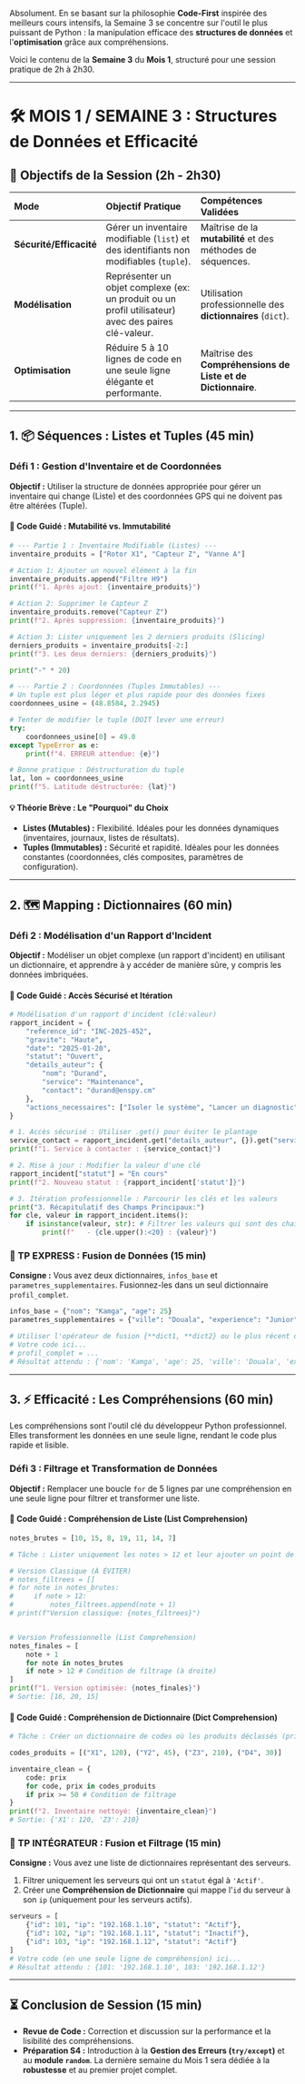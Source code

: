 Absolument. En se basant sur la philosophie **Code-First** inspirée des meilleurs cours intensifs, la Semaine 3 se concentre sur l'outil le plus puissant de Python : la manipulation efficace des **structures de données** et l'**optimisation** grâce aux compréhensions.

Voici le contenu de la **Semaine 3** du **Mois 1**, structuré pour une session pratique de 2h à 2h30.

-----

# 🛠️ MOIS 1 / SEMAINE 3 : Structures de Données et Efficacité

## 🎯 Objectifs de la Session (2h - 2h30)

| Mode | Objectif Pratique | Compétences Validées |
| :--- | :--- | :--- |
| **Sécurité/Efficacité** | Gérer un inventaire modifiable (`list`) et des identifiants non modifiables (`tuple`). | Maîtrise de la **mutabilité** et des méthodes de séquences. |
| **Modélisation** | Représenter un objet complexe (ex: un produit ou un profil utilisateur) avec des paires clé-valeur. | Utilisation professionnelle des **dictionnaires** (`dict`). |
| **Optimisation** | Réduire 5 à 10 lignes de code en une seule ligne élégante et performante. | Maîtrise des **Compréhensions de Liste et de Dictionnaire**. |

-----

## 1\. 📦 Séquences : Listes et Tuples (45 min)

### Défi 1 : Gestion d'Inventaire et de Coordonnées

**Objectif :** Utiliser la structure de données appropriée pour gérer un inventaire qui change (Liste) et des coordonnées GPS qui ne doivent pas être altérées (Tuple).

#### 📝 Code Guidé : Mutabilité vs. Immutabilité

```python
# --- Partie 1 : Inventaire Modifiable (Listes) ---
inventaire_produits = ["Rotor X1", "Capteur Z", "Vanne A"]

# Action 1: Ajouter un nouvel élément à la fin
inventaire_produits.append("Filtre H9")
print(f"1. Après ajout: {inventaire_produits}")

# Action 2: Supprimer le Capteur Z
inventaire_produits.remove("Capteur Z")
print(f"2. Après suppression: {inventaire_produits}")

# Action 3: Lister uniquement les 2 derniers produits (Slicing)
derniers_produits = inventaire_produits[-2:]
print(f"3. Les deux derniers: {derniers_produits}")

print("-" * 20)

# --- Partie 2 : Coordonnées (Tuples Immutables) ---
# Un tuple est plus léger et plus rapide pour des données fixes
coordonnees_usine = (48.8584, 2.2945)

# Tenter de modifier le tuple (DOIT lever une erreur)
try:
    coordonnees_usine[0] = 49.0
except TypeError as e:
    print(f"4. ERREUR attendue: {e}")

# Bonne pratique : Déstructuration du tuple
lat, lon = coordonnees_usine
print(f"5. Latitude déstructurée: {lat}")
```

#### 💡 Théorie Brève : Le "Pourquoi" du Choix

  * **Listes (Mutables) :** Flexibilité. Idéales pour les données dynamiques (inventaires, journaux, listes de résultats).
  * **Tuples (Immutables) :** Sécurité et rapidité. Idéales pour les données constantes (coordonnées, clés composites, paramètres de configuration).

-----

## 2\. 🗺️ Mapping : Dictionnaires (60 min)

### Défi 2 : Modélisation d'un Rapport d'Incident

**Objectif :** Modéliser un objet complexe (un rapport d'incident) en utilisant un dictionnaire, et apprendre à y accéder de manière sûre, y compris les données imbriquées.

#### 📝 Code Guidé : Accès Sécurisé et Itération

```python
# Modélisation d'un rapport d'incident (clé:valeur)
rapport_incident = {
    "reference_id": "INC-2025-452",
    "gravite": "Haute",
    "date": "2025-01-20",
    "statut": "Ouvert",
    "details_auteur": {
        "nom": "Durand",
        "service": "Maintenance",
        "contact": "durand@enspy.cm"
    },
    "actions_necessaires": ["Isoler le système", "Lancer un diagnostic"]
}

# 1. Accès sécurisé : Utiliser .get() pour éviter le plantage
service_contact = rapport_incident.get("details_auteur", {}).get("service", "Inconnu")
print(f"1. Service à contacter : {service_contact}")

# 2. Mise à jour : Modifier la valeur d'une clé
rapport_incident["statut"] = "En cours"
print(f"2. Nouveau statut : {rapport_incident['statut']}")

# 3. Itération professionnelle : Parcourir les clés et les valeurs
print("3. Récapitulatif des Champs Principaux:")
for cle, valeur in rapport_incident.items():
    if isinstance(valeur, str): # Filtrer les valeurs qui sont des chaînes de caractères
        print(f"   - {cle.upper():<20} : {valeur}")
```

### 🧪 TP EXPRESS : Fusion de Données (15 min)

**Consigne :** Vous avez deux dictionnaires, `infos_base` et `parametres_supplementaires`. Fusionnez-les dans un seul dictionnaire `profil_complet`.

```python
infos_base = {"nom": "Kamga", "age": 25}
parametres_supplementaires = {"ville": "Douala", "experience": "Junior"}

# Utiliser l'opérateur de fusion {**dict1, **dict2} ou le plus récent dict1 | dict2
# Votre code ici...
# profil_complet = ...
# Résultat attendu : {'nom': 'Kamga', 'age': 25, 'ville': 'Douala', 'experience': 'Junior'}
```

-----

## 3\. ⚡ Efficacité : Les Compréhensions (60 min)

Les compréhensions sont l'outil clé du développeur Python professionnel. Elles transforment les données en une seule ligne, rendant le code plus rapide et lisible.

### Défi 3 : Filtrage et Transformation de Données

**Objectif :** Remplacer une boucle `for` de 5 lignes par une compréhension en une seule ligne pour filtrer et transformer une liste.

#### 📝 Code Guidé : Compréhension de Liste (List Comprehension)

```python
notes_brutes = [10, 15, 8, 19, 11, 14, 7]

# Tâche : Lister uniquement les notes > 12 et leur ajouter un point de bonus

# Version Classique (À ÉVITER)
# notes_filtrees = []
# for note in notes_brutes:
#     if note > 12:
#         notes_filtrees.append(note + 1)
# print(f"Version classique: {notes_filtrees}")


# Version Professionnelle (List Comprehension)
notes_finales = [
    note + 1 
    for note in notes_brutes 
    if note > 12 # Condition de filtrage (à droite)
]
print(f"1. Version optimisée: {notes_finales}")
# Sortie: [16, 20, 15] 
```

#### 📝 Code Guidé : Compréhension de Dictionnaire (Dict Comprehension)

```python
# Tâche : Créer un dictionnaire de codes où les produits déclassés (prix < 50) sont ignorés.

codes_produits = [("X1", 120), ("Y2", 45), ("Z3", 210), ("D4", 30)]

inventaire_clean = {
    code: prix 
    for code, prix in codes_produits 
    if prix >= 50 # Condition de filtrage
}
print(f"2. Inventaire nettoyé: {inventaire_clean}")
# Sortie: {'X1': 120, 'Z3': 210}
```

### 🧪 TP INTÉGRATEUR : Fusion et Filtrage (15 min)

**Consigne :** Vous avez une liste de dictionnaires représentant des serveurs.

1.  Filtrer uniquement les serveurs qui ont un `statut` égal à `'Actif'`.
2.  Créer une **Compréhension de Dictionnaire** qui mappe l'`id` du serveur à son `ip` (uniquement pour les serveurs actifs).

<!-- end list -->

```python
serveurs = [
    {"id": 101, "ip": "192.168.1.10", "statut": "Actif"},
    {"id": 102, "ip": "192.168.1.11", "statut": "Inactif"},
    {"id": 103, "ip": "192.168.1.12", "statut": "Actif"}
]
# Votre code (en une seule ligne de compréhension) ici...
# Résultat attendu : {101: '192.168.1.10', 103: '192.168.1.12'}
```

-----

## ⏳ Conclusion de Session (15 min)

  * **Revue de Code :** Correction et discussion sur la performance et la lisibilité des compréhensions.
  * **Préparation S4 :** Introduction à la **Gestion des Erreurs (`try/except`)** et au **module `random`**. La dernière semaine du Mois 1 sera dédiée à la **robustesse** et au premier projet complet.
